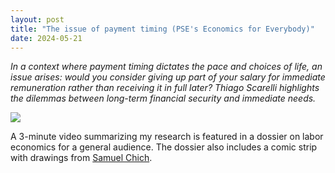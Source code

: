 ```yaml
---
layout: post
title: "The issue of payment timing (PSE's Economics for Everybody)"
date: 2024-05-21
---
```


*In a context where payment timing dictates the pace and choices of life, an issue arises: would you consider giving up part of your salary for immediate remuneration rather than receiving it in full later? Thiago Scarelli highlights the dilemmas between long-term financial security and immediate needs.*

<a href="https://www.parisschoolofeconomics.eu/en/news/the-issue-of-payment-timing-by-thiago-scarelli/"><img src = "https://thiagoscarelli.github.io/assets/images/ecopourtous_thiago.PNG" class = "default"></a>

A 3-minute video summarizing my research is featured in a dossier on labor economics for a general audience. The dossier also includes a comic strip with drawings from [Samuel Chich](https://www.parisschoolofeconomics.eu/en/chich-samuel/).
